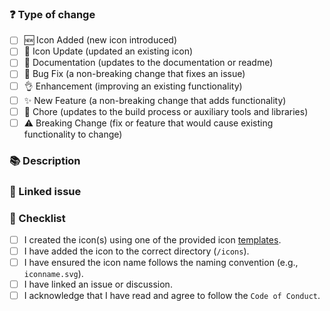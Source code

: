### ❓ Type of change

<!-- What types of changes does your code introduce? Put an `x` in all the boxes that apply. -->

- [ ] 🆕 Icon Added (new icon introduced)
- [ ] 🔧 Icon Update (updated an existing icon)
- [ ] 📖 Documentation (updates to the documentation or readme)
- [ ] 🐞 Bug Fix (a non-breaking change that fixes an issue)
- [ ] 👌 Enhancement (improving an existing functionality)
- [ ] ✨ New Feature (a non-breaking change that adds functionality)
- [ ] 🧹 Chore (updates to the build process or auxiliary tools and libraries)
- [ ] ⚠️ Breaking Change (fix or feature that would cause existing functionality to change)

### 📚 Description

<!-- Describe your changes -->
<!-- Why is this change required? What problem does it solve? -->

### 🔗 Linked issue

<!-- If it resolves an open issue, please link the issue here. For example "Closes #123" -->

### 📝 Checklist

<!-- Put an `x` in all the boxes that apply. -->
<!-- If you're unsure about any of these, don't hesitate to ask. We're here to help! -->

- [ ] I created the icon(s) using one of the provided icon [templates](../tree/main/.github/ICON_TEMPLATES).
- [ ] I have added the icon to the correct directory (`/icons`).
- [ ] I have ensured the icon name follows the naming convention (e.g., `iconname.svg`).
- [ ] I have linked an issue or discussion.
- [ ] I acknowledge that I have read and agree to follow the `Code of Conduct`.